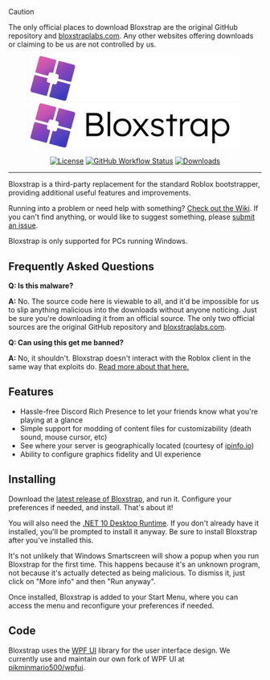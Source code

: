 > [!CAUTION]
> The only official places to download Bloxstrap are the original GitHub repository and [bloxstraplabs.com](https://bloxstraplabs.com). Any other websites offering downloads or claiming to be us are not controlled by us.

<p align="center">
    <img src="https://github.com/pikminmario500/bloxstrap/raw/main/Images/Bloxstrap-full-dark.webp#gh-dark-mode-only" width="420">
    <img src="https://github.com/pikminmario500/bloxstrap/raw/main/Images/Bloxstrap-full-light.webp#gh-light-mode-only" width="420">
</p>

<div align="center">

[![License][shield-repo-license]][repo-license]
[![GitHub Workflow Status][shield-repo-workflow]][repo-actions]
[![Downloads][shield-repo-releases]][repo-releases]

</div>

----

Bloxstrap is a third-party replacement for the standard Roblox bootstrapper, providing additional useful features and improvements.

Running into a problem or need help with something? [Check out the Wiki](https://github.com/bloxstraplabs/bloxstrap/wiki). If you can't find anything, or would like to suggest something, please [submit an issue](https://github.com/pikminmario500/bloxstrap/issues).

Bloxstrap is only supported for PCs running Windows.

## Frequently Asked Questions

**Q: Is this malware?**

**A:** No. The source code here is viewable to all, and it'd be impossible for us to slip anything malicious into the downloads without anyone noticing. Just be sure you're downloading it from an official source. The only two official sources are the original GitHub repository and [bloxstraplabs.com](https://bloxstraplabs.com).

**Q: Can using this get me banned?**

**A:** No, it shouldn't. Bloxstrap doesn't interact with the Roblox client in the same way that exploits do. [Read more about that here.](https://github.com/bloxstraplabs/bloxstrap/wiki/Why-it's-not-reasonably-possible-for-you-to-be-banned-by-Bloxstrap)

## Features

- Hassle-free Discord Rich Presence to let your friends know what you're playing at a glance
- Simple support for modding of content files for customizability (death sound, mouse cursor, etc)
- See where your server is geographically located (courtesy of [ipinfo.io](https://ipinfo.io))
- Ability to configure graphics fidelity and UI experience

## Installing
Download the [latest release of Bloxstrap](https://github.com/pikminmario500/bloxstrap/releases/latest), and run it. Configure your preferences if needed, and install. That's about it!

You will also need the [.NET 10 Desktop Runtime](https://dotnet.microsoft.com/en-us/download/dotnet/thank-you/runtime-desktop-10.0.0-preview.7-windows-x64-installer). If you don't already have it installed, you'll be prompted to install it anyway. Be sure to install Bloxstrap after you've installed this.

It's not unlikely that Windows Smartscreen will show a popup when you run Bloxstrap for the first time. This happens because it's an unknown program, not because it's actually detected as being malicious. To dismiss it, just click on "More info" and then "Run anyway".

Once installed, Bloxstrap is added to your Start Menu, where you can access the menu and reconfigure your preferences if needed.

## Code

Bloxstrap uses the [WPF UI](https://github.com/lepoco/wpfui) library for the user interface design. We currently use and maintain our own fork of WPF UI at [pikminmario500/wpfui](https://github.com/pikminmario500/wpfui).


[shield-repo-license]:  https://img.shields.io/github/license/bloxstraplabs/bloxstrap
[shield-repo-workflow]: https://img.shields.io/github/actions/workflow/status/pikminmario500/bloxstrap/ci-release.yml?branch=main&label=builds
[shield-repo-releases]: https://img.shields.io/github/downloads/pikminmario500/bloxstrap/latest/total?color=981bfe

[repo-license]:  https://github.com/bloxstraplabs/bloxstrap/blob/main/LICENSE
[repo-actions]:  https://github.com/pikminmario500/bloxstrap/actions
[repo-releases]: https://github.com/pikminmario500/bloxstrap/releases

